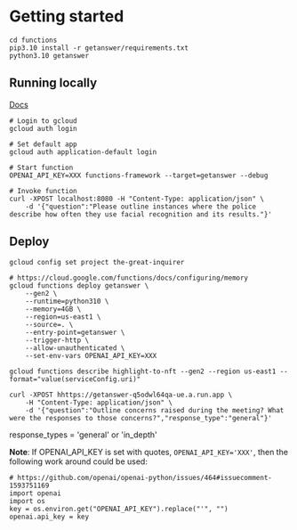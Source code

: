 # Getting started

```
cd functions
pip3.10 install -r getanswer/requirements.txt
python3.10 getanswer
```

## Running locally
[Docs](https://cloud.google.com/functions/docs/running/function-frameworks)

```
# Login to gcloud
gcloud auth login

# Set default app
gcloud auth application-default login

# Start function
OPENAI_API_KEY=XXX functions-framework --target=getanswer --debug

# Invoke function
curl -XPOST localhost:8080 -H "Content-Type: application/json" \
    -d '{"question":"Please outline instances where the police describe how often they use facial recognition and its results."}'
```

## Deploy

```
gcloud config set project the-great-inquirer

# https://cloud.google.com/functions/docs/configuring/memory
gcloud functions deploy getanswer \
    --gen2 \
    --runtime=python310 \
    --memory=4GB \
    --region=us-east1 \
    --source=. \
    --entry-point=getanswer \
    --trigger-http \
    --allow-unauthenticated \
    --set-env-vars OPENAI_API_KEY=XXX

gcloud functions describe highlight-to-nft --gen2 --region us-east1 --format="value(serviceConfig.uri)"

curl -XPOST hhttps://getanswer-q5odwl64qa-ue.a.run.app \
    -H "Content-Type: application/json" \
    -d '{"question":"Outline concerns raised during the meeting? What were the responses to those concerns?","response_type":"general"}'
```

response_types = 'general' or 'in_depth'

**Note**: If OPENAI_API_KEY is set with quotes, `OPENAI_API_KEY='XXX'`, then the following work around could be used:

```
# https://github.com/openai/openai-python/issues/464#issuecomment-1593751169
import openai
import os
key = os.environ.get("OPENAI_API_KEY").replace("'", "")
openai.api_key = key
```